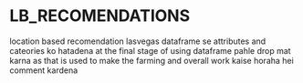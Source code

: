 # LB_RECOMENDATIONS
location based recomendation
lasvegas dataframe se attributes and cateories ko hatadena at the final stage of using dataframe pahle drop mat karna as that is used to make the farming
and overall work kaise horaha hei comment kardena 
